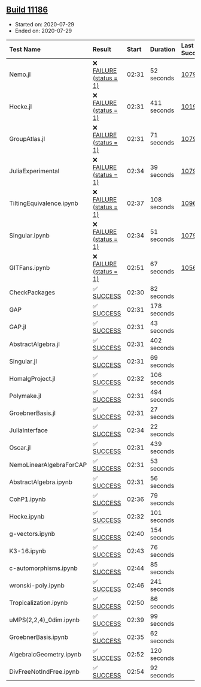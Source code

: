 ## [Build 11186](https://oscarci.mathematik.uni-kl.de/job/oscar/11186/)

* Started on: 2020-07-29
* Ended on: 2020-07-29

| Test Name    | Result | Start | Duration | Last Success | First Failure |
|:-------------|:-------|:------|:---------|:-------------|:--------------|
| Nemo.jl | ❌ [FAILURE (status = 1)](https://oscarci.mathematik.uni-kl.de/job/oscar/11186/artifact/logs/build-11186/Nemo.jl.log) | 02:31 | 52 seconds | [10790](https://oscarci.mathematik.uni-kl.de/job/oscar/10790/) | [10791](https://oscarci.mathematik.uni-kl.de/job/oscar/10791/) |
| Hecke.jl | ❌ [FAILURE (status = 1)](https://oscarci.mathematik.uni-kl.de/job/oscar/11186/artifact/logs/build-11186/Hecke.jl.log) | 02:31 | 411 seconds | [10197](https://oscarci.mathematik.uni-kl.de/job/oscar/10197/) | [10198](https://oscarci.mathematik.uni-kl.de/job/oscar/10198/) |
| GroupAtlas.jl | ❌ [FAILURE (status = 1)](https://oscarci.mathematik.uni-kl.de/job/oscar/11186/artifact/logs/build-11186/GroupAtlas.jl.log) | 02:31 | 71 seconds | [10790](https://oscarci.mathematik.uni-kl.de/job/oscar/10790/) | [10791](https://oscarci.mathematik.uni-kl.de/job/oscar/10791/) |
| JuliaExperimental | ❌ [FAILURE (status = 1)](https://oscarci.mathematik.uni-kl.de/job/oscar/11186/artifact/logs/build-11186/JuliaExperimental.log) | 02:34 | 39 seconds | [10790](https://oscarci.mathematik.uni-kl.de/job/oscar/10790/) | [10791](https://oscarci.mathematik.uni-kl.de/job/oscar/10791/) |
| TiltingEquivalence.ipynb | ❌ [FAILURE (status = 1)](https://oscarci.mathematik.uni-kl.de/job/oscar/11186/artifact/logs/build-11186/TiltingEquivalence.ipynb.log) | 02:37 | 108 seconds | [10962](https://oscarci.mathematik.uni-kl.de/job/oscar/10962/) | [10963](https://oscarci.mathematik.uni-kl.de/job/oscar/10963/) |
| Singular.ipynb | ❌ [FAILURE (status = 1)](https://oscarci.mathematik.uni-kl.de/job/oscar/11186/artifact/logs/build-11186/Singular.ipynb.log) | 02:34 | 51 seconds | [10790](https://oscarci.mathematik.uni-kl.de/job/oscar/10790/) | [10791](https://oscarci.mathematik.uni-kl.de/job/oscar/10791/) |
| GITFans.ipynb | ❌ [FAILURE (status = 1)](https://oscarci.mathematik.uni-kl.de/job/oscar/11186/artifact/logs/build-11186/GITFans.ipynb.log) | 02:51 | 67 seconds | [10566](https://oscarci.mathematik.uni-kl.de/job/oscar/10566/) | [10567](https://oscarci.mathematik.uni-kl.de/job/oscar/10567/) |
| CheckPackages | ✅ [SUCCESS](https://oscarci.mathematik.uni-kl.de/job/oscar/11186/artifact/logs/build-11186/CheckPackages.log) | 02:30 | 82 seconds |  |  |
| GAP | ✅ [SUCCESS](https://oscarci.mathematik.uni-kl.de/job/oscar/11186/artifact/logs/build-11186/GAP.log) | 02:31 | 178 seconds |  |  |
| GAP.jl | ✅ [SUCCESS](https://oscarci.mathematik.uni-kl.de/job/oscar/11186/artifact/logs/build-11186/GAP.jl.log) | 02:31 | 43 seconds |  |  |
| AbstractAlgebra.jl | ✅ [SUCCESS](https://oscarci.mathematik.uni-kl.de/job/oscar/11186/artifact/logs/build-11186/AbstractAlgebra.jl.log) | 02:31 | 402 seconds |  |  |
| Singular.jl | ✅ [SUCCESS](https://oscarci.mathematik.uni-kl.de/job/oscar/11186/artifact/logs/build-11186/Singular.jl.log) | 02:31 | 69 seconds |  |  |
| HomalgProject.jl | ✅ [SUCCESS](https://oscarci.mathematik.uni-kl.de/job/oscar/11186/artifact/logs/build-11186/HomalgProject.jl.log) | 02:32 | 106 seconds |  |  |
| Polymake.jl | ✅ [SUCCESS](https://oscarci.mathematik.uni-kl.de/job/oscar/11186/artifact/logs/build-11186/Polymake.jl.log) | 02:31 | 494 seconds |  |  |
| GroebnerBasis.jl | ✅ [SUCCESS](https://oscarci.mathematik.uni-kl.de/job/oscar/11186/artifact/logs/build-11186/GroebnerBasis.jl.log) | 02:31 | 27 seconds |  |  |
| JuliaInterface | ✅ [SUCCESS](https://oscarci.mathematik.uni-kl.de/job/oscar/11186/artifact/logs/build-11186/JuliaInterface.log) | 02:34 | 22 seconds |  |  |
| Oscar.jl | ✅ [SUCCESS](https://oscarci.mathematik.uni-kl.de/job/oscar/11186/artifact/logs/build-11186/Oscar.jl.log) | 02:31 | 439 seconds |  |  |
| NemoLinearAlgebraForCAP | ✅ [SUCCESS](https://oscarci.mathematik.uni-kl.de/job/oscar/11186/artifact/logs/build-11186/NemoLinearAlgebraForCAP.log) | 02:31 | 53 seconds |  |  |
| AbstractAlgebra.ipynb | ✅ [SUCCESS](https://oscarci.mathematik.uni-kl.de/job/oscar/11186/artifact/logs/build-11186/AbstractAlgebra.ipynb.log) | 02:31 | 56 seconds |  |  |
| CohP1.ipynb | ✅ [SUCCESS](https://oscarci.mathematik.uni-kl.de/job/oscar/11186/artifact/logs/build-11186/CohP1.ipynb.log) | 02:36 | 79 seconds |  |  |
| Hecke.ipynb | ✅ [SUCCESS](https://oscarci.mathematik.uni-kl.de/job/oscar/11186/artifact/logs/build-11186/Hecke.ipynb.log) | 02:32 | 101 seconds |  |  |
| g-vectors.ipynb | ✅ [SUCCESS](https://oscarci.mathematik.uni-kl.de/job/oscar/11186/artifact/logs/build-11186/g-vectors.ipynb.log) | 02:40 | 154 seconds |  |  |
| K3-16.ipynb | ✅ [SUCCESS](https://oscarci.mathematik.uni-kl.de/job/oscar/11186/artifact/logs/build-11186/K3-16.ipynb.log) | 02:43 | 76 seconds |  |  |
| c-automorphisms.ipynb | ✅ [SUCCESS](https://oscarci.mathematik.uni-kl.de/job/oscar/11186/artifact/logs/build-11186/c-automorphisms.ipynb.log) | 02:44 | 85 seconds |  |  |
| wronski-poly.ipynb | ✅ [SUCCESS](https://oscarci.mathematik.uni-kl.de/job/oscar/11186/artifact/logs/build-11186/wronski-poly.ipynb.log) | 02:46 | 241 seconds |  |  |
| Tropicalization.ipynb | ✅ [SUCCESS](https://oscarci.mathematik.uni-kl.de/job/oscar/11186/artifact/logs/build-11186/Tropicalization.ipynb.log) | 02:50 | 86 seconds |  |  |
| uMPS(2,2,4)_0dim.ipynb | ✅ [SUCCESS](https://oscarci.mathematik.uni-kl.de/job/oscar/11186/artifact/logs/build-11186/uMPS-2-2-4-_0dim.ipynb.log) | 02:39 | 99 seconds |  |  |
| GroebnerBasis.ipynb | ✅ [SUCCESS](https://oscarci.mathematik.uni-kl.de/job/oscar/11186/artifact/logs/build-11186/GroebnerBasis.ipynb.log) | 02:35 | 62 seconds |  |  |
| AlgebraicGeometry.ipynb | ✅ [SUCCESS](https://oscarci.mathematik.uni-kl.de/job/oscar/11186/artifact/logs/build-11186/AlgebraicGeometry.ipynb.log) | 02:52 | 120 seconds |  |  |
| DivFreeNotIndFree.ipynb | ✅ [SUCCESS](https://oscarci.mathematik.uni-kl.de/job/oscar/11186/artifact/logs/build-11186/DivFreeNotIndFree.ipynb.log) | 02:54 | 92 seconds |  |  |
